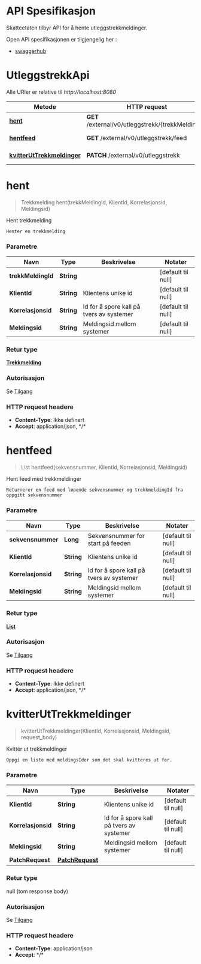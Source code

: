 # API Spesifikasjon

Skatteetaten tilbyr API for å hente utleggstrekkmeldinger.

Open API spesifikasjonen er tilgjengelig her :

* [swaggerhub](https://app.swaggerhub.com/apis/skatteetaten/utleggstrekk-app)

# UtleggstrekkApi

Alle URIer er relative til *http://localhost:8080*

| Metode                                                  | HTTP request                                       | Beskrivelse                  |
|---------------------------------------------------------|----------------------------------------------------|------------------------------|
| [**hent**](#hent)                                       | **GET** /external/v0/utleggstrekk/{trekkMeldingId} | Hent trekkmelding            |
| [**hentfeed**](#hentfeed)                               | **GET** /external/v0/utleggstrekk/feed             | Hent feed med trekkmeldinger |
| [**kvitterUtTrekkmeldinger**](#kvitterUtTrekkmeldinger) | **PATCH** /external/v0/utleggstrekk                | Kvittér ut trekkmeldinger    |

<a name="hent"></a>

# **hent**

> Trekkmelding hent(trekkMeldingId, KlientId, Korrelasjonsid, Meldingsid)

Hent trekkmelding

    Henter en trekkmelding

### Parametre

| Navn               | Type       | Beskrivelse                              | Notater            |
|--------------------|------------|------------------------------------------|--------------------|
| **trekkMeldingId** | **String** |                                          | [default til null] |
| **KlientId**       | **String** | Klientens unike id                       | [default til null] |
| **Korrelasjonsid** | **String** | Id for å spore kall på tvers av systemer | [default til null] |
| **Meldingsid**     | **String** | Meldingsid mellom systemer               | [default til null] |

### Retur type

[**Trekkmelding**](../feltbeskrivelser/Models/Trekkmelding.md)

### Autorisasjon

Se [Tilgang](../tilgang.md)

### HTTP request headere

- **Content-Type**: Ikke definert
- **Accept**: application/json, \*/\*

<a name="hentfeed"></a>

# **hentfeed**

> List hentfeed(sekvensnummer, KlientId, Korrelasjonsid, Meldingsid)

Hent feed med trekkmeldinger

    Returnerer en feed med løpende sekvensnummer og trekkmeldingId fra oppgitt sekvensnummer

### Parametre

| Navn               | Type       | Beskrivelse                              | Notater            |
|--------------------|------------|------------------------------------------|--------------------|
| **sekvensnummer**  | **Long**   | Sekvensnummer for start på feeden        | [default til null] |
| **KlientId**       | **String** | Klientens unike id                       | [default til null] |
| **Korrelasjonsid** | **String** | Id for å spore kall på tvers av systemer | [default til null] |
| **Meldingsid**     | **String** | Meldingsid mellom systemer               | [default til null] |

### Retur type

[**List**](../feltbeskrivelser/Models/UtleggstrekkFeedElement.md)

### Autorisasjon

Se [Tilgang](../tilgang.md)

### HTTP request headere

- **Content-Type**: Ikke definert
- **Accept**: application/json, \*/\*

<a name="kvitterUtTrekkmeldinger"></a>

# **kvitterUtTrekkmeldinger**

> kvitterUtTrekkmeldinger(KlientId, Korrelasjonsid, Meldingsid, request\_body)

Kvittér ut trekkmeldinger

    Oppgi en liste med meldingsIder som det skal kvitteres ut for.

### Parametre

| Navn               | Type                                                           | Beskrivelse                              | Notater            |
|--------------------|----------------------------------------------------------------|------------------------------------------|--------------------|
| **KlientId**       | **String**                                                     | Klientens unike id                       | [default til null] |
| **Korrelasjonsid** | **String**                                                     | Id for å spore kall på tvers av systemer | [default til null] |
| **Meldingsid**     | **String**                                                     | Meldingsid mellom systemer               | [default til null] |
| **PatchRequest**   | [**PatchRequest**](../feltbeskrivelser/Models/PatchRequest.md) |                                          |                    |

### Retur type

null (tom response body)

### Autorisasjon

Se [Tilgang](../tilgang.md)

### HTTP request headere

- **Content-Type**: application/json
- **Accept**:  \*/\*

